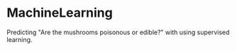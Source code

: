 # MachineLearning
Predicting "Are the mushrooms poisonous or edible?" with using supervised learning.
